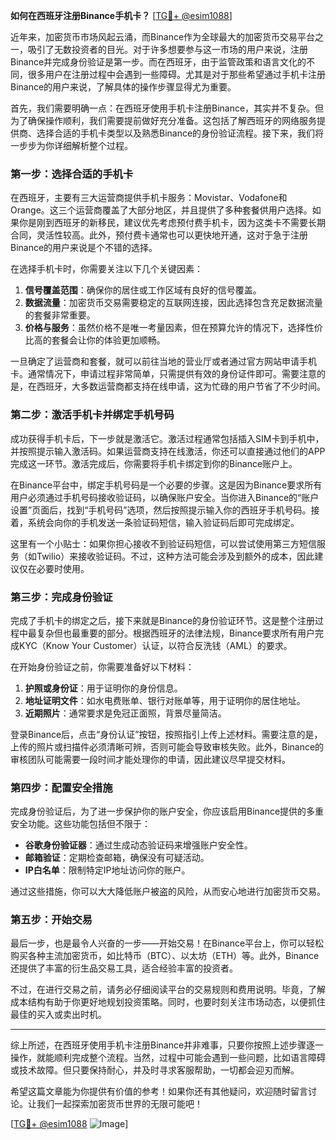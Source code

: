 **如何在西班牙注册Binance手机卡？** [[TG💪+ @esim1088](https://t.me/s/esim1088)]

近年来，加密货币市场风起云涌，而Binance作为全球最大的加密货币交易平台之一，吸引了无数投资者的目光。对于许多想要参与这一市场的用户来说，注册Binance并完成身份验证是第一步。而在西班牙，由于监管政策和语言文化的不同，很多用户在注册过程中会遇到一些障碍。尤其是对于那些希望通过手机卡注册Binance的用户来说，了解具体的操作步骤显得尤为重要。

首先，我们需要明确一点：在西班牙使用手机卡注册Binance，其实并不复杂。但为了确保操作顺利，我们需要提前做好充分准备。这包括了解西班牙的网络服务提供商、选择合适的手机卡类型以及熟悉Binance的身份验证流程。接下来，我们将一步步为你详细解析整个过程。

### **第一步：选择合适的手机卡**

在西班牙，主要有三大运营商提供手机卡服务：Movistar、Vodafone和Orange。这三个运营商覆盖了大部分地区，并且提供了多种套餐供用户选择。如果你是刚到西班牙的新移民，建议优先考虑预付费手机卡，因为这类卡不需要长期合同，灵活性较高。此外，预付费卡通常也可以更快地开通，这对于急于注册Binance的用户来说是个不错的选择。

在选择手机卡时，你需要关注以下几个关键因素：
1. **信号覆盖范围**：确保你的居住或工作区域有良好的信号覆盖。
2. **数据流量**：加密货币交易需要稳定的互联网连接，因此选择包含充足数据流量的套餐非常重要。
3. **价格与服务**：虽然价格不是唯一考量因素，但在预算允许的情况下，选择性价比高的套餐会让你的体验更加顺畅。

一旦确定了运营商和套餐，就可以前往当地的营业厅或者通过官方网站申请手机卡。通常情况下，申请过程非常简单，只需提供有效的身份证件即可。需要注意的是，在西班牙，大多数运营商都支持在线申请，这为忙碌的用户节省了不少时间。

### **第二步：激活手机卡并绑定手机号码**

成功获得手机卡后，下一步就是激活它。激活过程通常包括插入SIM卡到手机中，并按照提示输入激活码。如果运营商支持在线激活，你还可以直接通过他们的APP完成这一环节。激活完成后，你需要将手机卡绑定到你的Binance账户上。

在Binance平台中，绑定手机号码是一个必要的步骤。这是因为Binance要求所有用户必须通过手机号码接收验证码，以确保账户安全。当你进入Binance的“账户设置”页面后，找到“手机号码”选项，然后按照提示输入你的西班牙手机号码。接着，系统会向你的手机发送一条验证码短信，输入验证码后即可完成绑定。

这里有一个小贴士：如果你担心接收不到验证码短信，可以尝试使用第三方短信服务（如Twilio）来接收验证码。不过，这种方法可能会涉及到额外的成本，因此建议仅在必要时使用。

### **第三步：完成身份验证**

完成了手机卡的绑定之后，接下来就是Binance的身份验证环节。这是整个注册过程中最复杂但也最重要的部分。根据西班牙的法律法规，Binance要求所有用户完成KYC（Know Your Customer）认证，以符合反洗钱（AML）的要求。

在开始身份验证之前，你需要准备好以下材料：
1. **护照或身份证**：用于证明你的身份信息。
2. **地址证明文件**：如水电费账单、银行对账单等，用于证明你的居住地址。
3. **近期照片**：通常要求是免冠正面照，背景尽量简洁。

登录Binance后，点击“身份认证”按钮，按照指引上传上述材料。需要注意的是，上传的照片或扫描件必须清晰可辨，否则可能会导致审核失败。此外，Binance的审核团队可能需要一段时间才能处理你的申请，因此建议尽早提交材料。

### **第四步：配置安全措施**

完成身份验证后，为了进一步保护你的账户安全，你应该启用Binance提供的多重安全功能。这些功能包括但不限于：
- **谷歌身份验证器**：通过生成动态验证码来增强账户安全性。
- **邮箱验证**：定期检查邮箱，确保没有可疑活动。
- **IP白名单**：限制特定IP地址访问你的账户。

通过这些措施，你可以大大降低账户被盗的风险，从而安心地进行加密货币交易。

### **第五步：开始交易**

最后一步，也是最令人兴奋的一步——开始交易！在Binance平台上，你可以轻松购买各种主流加密货币，如比特币（BTC）、以太坊（ETH）等。此外，Binance还提供了丰富的衍生品交易工具，适合经验丰富的投资者。

不过，在进行交易之前，请务必仔细阅读平台的交易规则和费用说明。毕竟，了解成本结构有助于你更好地规划投资策略。同时，也要时刻关注市场动态，以便抓住最佳的买入或卖出时机。

---

综上所述，在西班牙使用手机卡注册Binance并非难事，只要你按照上述步骤逐一操作，就能顺利完成整个流程。当然，过程中可能会遇到一些问题，比如语言障碍或技术故障。但只要保持耐心，并及时寻求客服帮助，一切都会迎刃而解。

希望这篇文章能为你提供有价值的参考！如果你还有其他疑问，欢迎随时留言讨论。让我们一起探索加密货币世界的无限可能吧！

[[TG💪+ @esim1088](https://t.me/s/esim1088) ![Image](https://i.postimg.cc/4NQfJmqS/Snipaste-2025-05-13-00-14-12.png)]